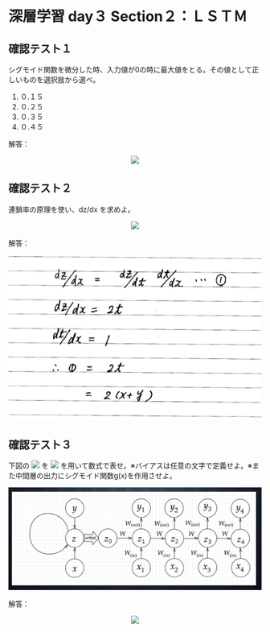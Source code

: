 # 深層学習 day３ Section２：ＬＳＴＭ

## 確認テスト１

シグモイド関数を微分した時、入力値が0の時に最大値をとる。その値として正しいものを選択肢から選べ。

1. ０.１５  
2. ０.２５  
3. ０.３５  
4. ０.４５

解答：

<p align="center">
    <img src="https://latex.codecogs.com/svg.latex?\begin{align*}f(x)&=0.5\times(1-0.5)\\&=0.25\end{align*}"> 
</p>
   

## 確認テスト２

連鎖率の原理を使い、dz/dx を求めよ。

<p align="center">
    <img src="https://latex.codecogs.com/svg.latex?\begin{align*}z&=t^2\\t&=x+y\\\end{align*}"> 
</p>

解答：

<p align="center">
    <img src="https://github.com/ontheroad2021/RabbitChallenge/blob/main/images/3_2_1_2_Review_Test_01.png"> 
</p>



## 確認テスト３

下図の <img src="https://latex.codecogs.com/svg.latex?\begin{align*}y_1\end{align*}"> を <img src="https://latex.codecogs.com/svg.latex?\begin{align*}x%20\cdot%20s_0%20\cdot%20s_1%20\cdot%20w_{in}%20\cdot%20w%20\cdot%20w_{out}\end{align*}"> を用いて数式で表せ。※バイアスは任意の文字で定義せよ。※また中間層の出力にシグモイド関数g(x)を作用させよ。

<p align="center">
    <img src="https://github.com/ontheroad2021/RabbitChallenge/blob/main/images/4_1_1_2_Review_Test_01.png"> 
</p>

解答：

<p align="center">
   <img src="https://latex.codecogs.com/svg.latex?\begin{align*}y_{1}&=g(w_{out}\cdot%20z_{1}+c)\\z_{1}&=f(w_{in}\cdot%20x_{1}+w\cdot%20z_{0}+b)\end{align*}"> 
</p>
